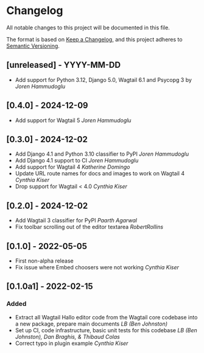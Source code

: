 # Changelog

All notable changes to this project will be documented in this file.

The format is based on [Keep a Changelog](https://keepachangelog.com/en/1.0.0/), and this project adheres to [Semantic Versioning](https://semver.org/spec/v2.0.0.html).

## [unreleased] - YYYY-MM-DD

- Add support for Python 3.12, Django 5.0, Wagtail 6.1 and Psycopg 3 by _Joren Hammudoglu_

## [0.4.0] - 2024-12-09

- Add support for Wagtail 5 _Joren Hammudoglu_

## [0.3.0] - 2024-12-02

- Add Django 4.1 and Python 3.10 classifier to PyPI _Joren Hammudoglu_
- Add Django 4.1 support to CI _Joren Hammudoglu_
- Add support for Wagtail 4 _Katherine Domingo_
- Update URL route names for docs and images to work on Wagtail 4 _Cynthia Kiser_
- Drop support for Wagtail < 4.0 _Cynthia Kiser_

## [0.2.0] - 2024-12-02

- Add Wagtail 3 classifier for PyPI _Paarth Agarwal_
- Fix toolbar scrolling out of the editor textarea _RobertRollins_

## [0.1.0] - 2022-05-05

- First non-alpha release
- Fix issue where Embed choosers were not working _Cynthia Kiser_

## [0.1.0a1] - 2022-02-15

### Added

- Extract all Wagtail Hallo editor code from the Wagtail core codebase into a new package, prepare main documents _LB (Ben Johnston)_
- Set up CI, code infrastructure, basic unit tests for this codebase _LB (Ben Johnston), Dan Braghis, & Thibaud Colas_
- Correct typo in plugin example _Cynthia Kiser_
